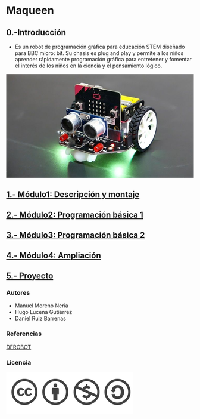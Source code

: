 # Maqueen

## 0.-Introducción
- Es un robot de programación gráfica para educación STEM diseñado para BBC micro: bit. Su chasis es plug and play y permite a los niños aprender rápidamente programación gráfica para entretener y fomentar el interés de los niños en la ciencia y el pensamiento lógico.

![Maqueen](fotos/maqueen.jpg)


## [1.- Módulo1: Descripción y montaje](modulo1.md)

## [2.- Módulo2: Programación básica 1](modulo2.md)

## [3.- Módulo3: Programación básica 2](modulo3.md)

## [4.- Módulo4: Ampliación](modulo4.md)

## [5.- Proyecto](proyecto.md)

### Autores

- Manuel Moreno Neria
- Hugo Lucena Gutiérrez
- Daniel Ruiz Barrenas

### Referencias

[DFROBOT](referencias/dfrobot.md)

### Licencia

![Licencia](fotos/licencia.png)
